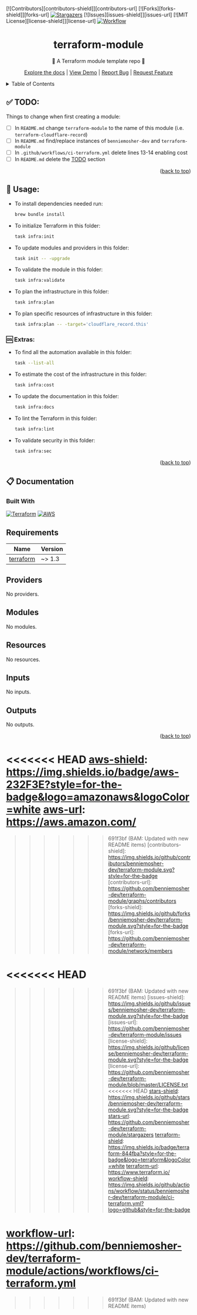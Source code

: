 <a name="readme-top"></a>

<!-- PROJECT SHIELDS -->
<!--
*** I'm using markdown "reference style" links for readability.
*** Reference links are enclosed in brackets [ ] instead of parentheses ( ).
*** See the bottom of this document for the declaration of the reference variables
*** for contributors-url, forks-url, etc. This is an optional, concise syntax you may use.
*** https://www.markdownguide.org/basic-syntax/#reference-style-links
-->

[![Contributors][contributors-shield]][contributors-url]
[![Forks][forks-shield]][forks-url]
[![Stargazers][stars-shield]][stars-url]
[![Issues][issues-shield]][issues-url]
[![MIT License][license-shield]][license-url]
[![Workflow][workflow-shield]][workflow-url]

<div align="center">
  <h1>terraform-module</h1>
  <p>🧱 A Terraform module template repo 🧱</p>
  <p>
    <a href="https://github.com/benniemosher-dev/terraform-module">Explore the docs</a> | <a href="https://github.com/benniemosher-dev/terraform-module">View Demo</a> | <a href="https://github.com/benniemosher-dev/terraform-module/issues">Report Bug</a> | <a href="https://github.com/benniemosher-dev/terraform-module/issues">Request Feature</a>
  </p>
</div>

<!-- TABLE OF CONTENTS -->
<details>
  <summary>Table of Contents</summary>
  <ul>
    <li><a href="#todo">✅ TODO</a></li>
    <li>
      <a href="#usage">📜 Usage</a>
      <ul>
        <li><a href="#extras">🆒 Extras</a></li>
      </ul>
    </li>
    <li><a href="#documentation">📋 Documentation</a></li>
  </ul>
</details>

## ✅ TODO:

Things to change when first creating a module:

- [ ] In `README.md` change `terraform-module` to the name of this module (i.e. `terraform-cloudflare-record`)
- [ ] In `README.md` find/replace instances of `benniemosher-dev` and `terraform-module`
- [ ] In `.github/workflows/ci-terraform.yml` delete lines 13-14 enabling cost
- [ ] In `README.md` delete the [TODO](README.md#todo) section

<p align="right">(<a href="#readme-top">back to top</a>)</p>

## 📜 Usage:

- To install dependencies needed run:
  ```bash
  brew bundle install
  ```
- To initialize Terraform in this folder:
  ```bash
  task infra:init
  ```
- To update modules and providers in this folder:
  ```bash
  task init -- -upgrade
  ```
- To validate the module in this folder:
  ```bash
  task infra:validate
  ```
- To plan the infrastructure in this folder:
  ```bash
  task infra:plan
  ```
- To plan specific resources of infrastructure in this folder:
  ```bash
  task infra:plan -- -target='cloudflare_record.this'
  ```

### 🆒 Extras:

- To find all the automation available in this folder:
  ```bash
  task --list-all
  ```
- To estimate the cost of the infrastructure in this folder:
  ```bash
  task infra:cost
  ```
- To update the documentation in this folder:
  ```bash
  task infra:docs
  ```
- To lint the Terraform in this folder:
  ```bash
  task infra:lint
  ```
- To validate security in this folder:
  ```bash
  task infra:sec
  ```

<p align="right">(<a href="#readme-top">back to top</a>)</p>

## 📋 Documentation

### Built With

[![Terraform][terraform-shield]][terraform-url]
[![AWS][aws-shield]][aws-url]

<!-- BEGIN_TF_DOCS -->

## Requirements

| Name                                                                     | Version |
| ------------------------------------------------------------------------ | ------- |
| <a name="requirement_terraform"></a> [terraform](#requirement_terraform) | ~> 1.3  |

## Providers

No providers.

## Modules

No modules.

## Resources

No resources.

## Inputs

No inputs.

## Outputs

No outputs.

<!-- END_TF_DOCS -->

<p align="right">(<a href="#readme-top">back to top</a>)</p>

<<<<<<< HEAD
[aws-shield]: https://img.shields.io/badge/aws-232F3E?style=for-the-badge&logo=amazonaws&logoColor=white
[aws-url]: https://aws.amazon.com/
=======

> > > > > > > 691f3bf (BAM: Updated with new README items)
> > > > > > > [contributors-shield]: https://img.shields.io/github/contributors/benniemosher-dev/terraform-module.svg?style=for-the-badge
> > > > > > > [contributors-url]: https://github.com/benniemosher-dev/terraform-module/graphs/contributors
> > > > > > > [forks-shield]: https://img.shields.io/github/forks/benniemosher-dev/terraform-module.svg?style=for-the-badge
> > > > > > > [forks-url]: https://github.com/benniemosher-dev/terraform-module/network/members

# <<<<<<< HEAD

[stars-shield]: https://img.shields.io/github/stars/benniemosher-dev/terraform-module.svg?style=for-the-badge
[stars-url]: https://github.com/benniemosher-dev/terraform-module/stargazers

> > > > > > > 691f3bf (BAM: Updated with new README items)
> > > > > > > [issues-shield]: https://img.shields.io/github/issues/benniemosher-dev/terraform-module.svg?style=for-the-badge
> > > > > > > [issues-url]: https://github.com/benniemosher-dev/terraform-module/issues
> > > > > > > [license-shield]: https://img.shields.io/github/license/benniemosher-dev/terraform-module.svg?style=for-the-badge
> > > > > > > [license-url]: https://github.com/benniemosher-dev/terraform-module/blob/master/LICENSE.txt
> > > > > > > <<<<<<< HEAD
> > > > > > > [stars-shield]: https://img.shields.io/github/stars/benniemosher-dev/terraform-module.svg?style=for-the-badge
> > > > > > > [stars-url]: https://github.com/benniemosher-dev/terraform-module/stargazers
> > > > > > > [terraform-shield]: https://img.shields.io/badge/terraform-844fba?style=for-the-badge&logo=terraform&logoColor=white
> > > > > > > [terraform-url]: https://www.terraform.io/
> > > > > > > [workflow-shield]: https://img.shields.io/github/actions/workflow/status/benniemosher-dev/terraform-module/ci-terraform.yml?logo=github&style=for-the-badge

# [workflow-url]: https://github.com/benniemosher-dev/terraform-module/actions/workflows/ci-terraform.yml

[workflow-shield]: https://img.shields.io/github/actions/workflow/status/benniemosher-dev/terraform-module/ci-terraform.yml?logo=github&style=for-the-badge
[workflow-url]: https://github.com/benniemosher-dev/terraform-module/actions/workflows/ci-terraform.yml
[terraform-shield]: https://img.shields.io/badge/terraform-844fba?style=for-the-badge&logo=terraform&logoColor=white
[terraform-url]: https://www.terraform.io/
[aws-shield]: https://img.shields.io/badge/aws-232F3E?style=for-the-badge&logo=amazonaws&logoColor=white
[aws-url]: https://aws.amazon.com/

> > > > > > > 691f3bf (BAM: Updated with new README items)
